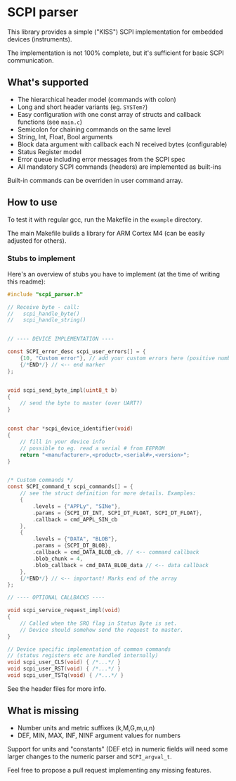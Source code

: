 # SCPI parser

This library provides a simple ("KISS") SCPI implementation for embedded devices (instruments).

The implementation is not 100% complete, but it's sufficient for basic SCPI communication.

## What's supported

- The hierarchical header model (commands with colon)
- Long and short header variants (eg. `SYSTem?`)
- Easy configuration with one const array of structs and callback functions (see `main.c`)
- Semicolon for chaining commands on the same level
- String, Int, Float, Bool arguments
- Block data argument with callback each N received bytes (configurable)
- Status Register model
- Error queue including error messages from the SCPI spec
- All mandatory SCPI commands (headers) are implemented as built-ins

Built-in commands can be overriden in user command array.

## How to use

To test it with regular gcc, run the Makefile in the `example` directory.

The main Makefile builds a library for ARM Cortex M4 (can be easily adjusted for others).

### Stubs to implement

Here's an overview of stubs you have to implement (at the time of writing this readme):

```c
#include "scpi_parser.h"

// Receive byte - call:
//   scpi_handle_byte()
//   scpi_handle_string()


// ---- DEVICE IMPLEMENTATION ----

const SCPI_error_desc scpi_user_errors[] = {
	{10, "Custom error"}, // add your custom errors here (positive numbers)
	{/*END*/} // <-- end marker
};


void scpi_send_byte_impl(uint8_t b)
{
	// send the byte to master (over UART?)
}


const char *scpi_device_identifier(void)
{
	// fill in your device info
	// possible to eg. read a serial # from EEPROM
	return "<manufacturer>,<product>,<serial#>,<version>";
}


/* Custom commands */
const SCPI_command_t scpi_commands[] = {
	// see the struct definition for more details. Examples:
	{
		.levels = {"APPLy", "SINe"},
		.params = {SCPI_DT_INT, SCPI_DT_FLOAT, SCPI_DT_FLOAT},
		.callback = cmd_APPL_SIN_cb
	},
	{
		.levels = {"DATA", "BLOB"},
		.params = {SCPI_DT_BLOB},
		.callback = cmd_DATA_BLOB_cb, // <-- command callback
		.blob_chunk = 4,
		.blob_callback = cmd_DATA_BLOB_data // <-- data callback
	},
	{/*END*/} // <-- important! Marks end of the array
};

// ---- OPTIONAL CALLBACKS ----

void scpi_service_request_impl(void)
{
	// Called when the SRQ flag in Status Byte is set.
	// Device should somehow send the request to master.
}

// Device specific implementation of common commands
// (status registers etc are handled internally)
void scpi_user_CLS(void) { /*...*/ }
void scpi_user_RST(void) { /*...*/ }
void scpi_user_TSTq(void) { /*...*/ }

```

See the header files for more info.

## What is missing

- Number units and metric suffixes (k,M,G,m,u,n)
- DEF, MIN, MAX, INF, NINF argument values for numbers

Support for units and "constants" (DEF etc) in numeric fields will need some larger changes to the numeric parser and `SCPI_argval_t`.

Feel free to propose a pull request implementing any missing features.
